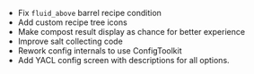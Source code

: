 * Fix `fluid_above` barrel recipe condition
* Add custom recipe tree icons
* Make compost result display as chance for better experience
* Improve salt collecting code
* Rework config internals to use ConfigToolkit
* Add YACL config screen with descriptions for all options.